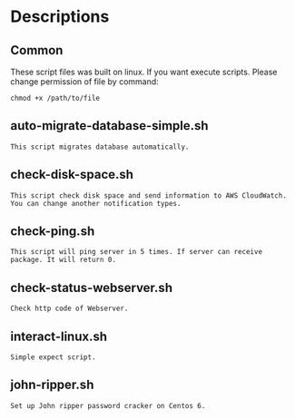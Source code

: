 # Descriptions
## Common
These script files was built on linux. If you want execute scripts. Please change permission of file by command:

```
chmod +x /path/to/file
```

## auto-migrate-database-simple.sh
    This script migrates database automatically.
## check-disk-space.sh
    This script check disk space and send information to AWS CloudWatch. You can change another notification types.
## check-ping.sh
    This script will ping server in 5 times. If server can receive package. It will return 0.
## check-status-webserver.sh    
    Check http code of Webserver.
## interact-linux.sh
    Simple expect script.
## john-ripper.sh
    Set up John ripper password cracker on Centos 6.
